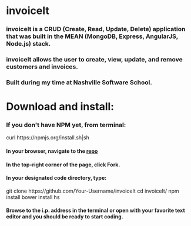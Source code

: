<h1>invoiceIt</h1>

<h3>invoiceIt is a CRUD (Create, Read, Update, Delete) application that was built in the MEAN (MongoDB, Express, AngularJS, Node.js) stack.</h3>

<h3>invoiceIt allows the user to create, view, update, and remove customers and invoices.</h3>

<h3>Built during my time at Nashville Software School.</h3>

<h1>Download and install:</h1>

<h3>If you don't have NPM yet, from terminal:</h3>
curl https://npmjs.org/install.sh|sh

<h4>In your browser, navigate to the <a href="https://github.com/micahp0506/invoiceIt">repo</a></h4>

<h4>In the top-right corner of the page, click Fork.</h4>

<h4>In your designated code directory, type:</h4>
git clone https://github.com/Your-Username/invoiceIt
cd invoiceIt/
npm install
bower install
hs

<h4>Browse to the i.p. address in the terminal or open with your favorite text editor and you should be ready to start coding.</h4>
